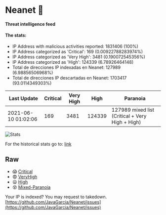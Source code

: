 # Neanet :hocho:
#### Threat intelligence feed
#### The stats:

- IP Address with malicious activities reported: 1831406 (100%)
- IP Address categorized as 'Critical':  169 (0.00922788283974%)
- IP Address categorized as 'Very High':  3481 (0.190072545356%)
- IP Address categorized as 'High':  124339 (6.78926464148)
- Total de direcciones IP indexadas en Neanet:  127989 (6.98856506968%)
- Total de direcciones IP descartadas en Neanet:  1703417 (93.0114349303%)

| Last Update | Critical | Very High | High | Paranoia |
| --- | --- | --- | --- | --- |
| 2021-06-10 01:02:06 | 169 | 3481 | 124339 | 127989 mixed list (Critical + Very High + High)|

![Stats](https://docs.google.com/spreadsheets/d/e/2PACX-1vSnaNMIXVabIpDJjufMlzH7poXnshF3mgd8Is1g9ytUEzVsP5my4Trn8f-xkoLLQ38xpL3HtmUexLo6/pubchart?oid=501124687&format=image)

For the historical stats go to: [link](/stats.csv)
## Raw
- :scream: [Critical](https://raw.githubusercontent.com/JavaGarcia/Neanet/master/blacklists/neanet_critical.txt)
- :fearful: [VeryHigh](https://raw.githubusercontent.com/JavaGarcia/Neanet/master/blacklists/neanet_veryHigh.txtt)
- :frowning: [High](https://raw.githubusercontent.com/JavaGarcia/Neanet/master/blacklists/neanet_high.txt)
- :dizzy_face: [Mixed-Paranoia](https://raw.githubusercontent.com/JavaGarcia/Neanet/master/blacklists/neanet_all.txt)


Your IP is indexed? You may request to takedown. [https://github.com/JavaGarcia/Neanet/issues](https://github.com/JavaGarcia/Neanet/issues)




















































































































































































































































































































































































































































































































































































































































































































































































































































































































































































































































































































































































































































































































































































































































































































































































































































































































































































































































































































































































































































































































































































































































































































































































































































































































































































































































































































































































































































































































































































































































































































































































































































































































































































































































































































































































































































































































































































































































































































































































































































































































































































































































































































































































































































































































































































































































































































































































































































































































































































































































































































































































































































































































































































































































































































































































































































































































































































































































































































































































































































































































































































































































































































































































































































































































































































































































































































































































































































































































































































































































































































